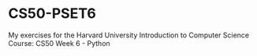 # CS50-PSET6

My exercises for the Harvard University Introduction to Computer Science Course: CS50 Week 6 - Python
